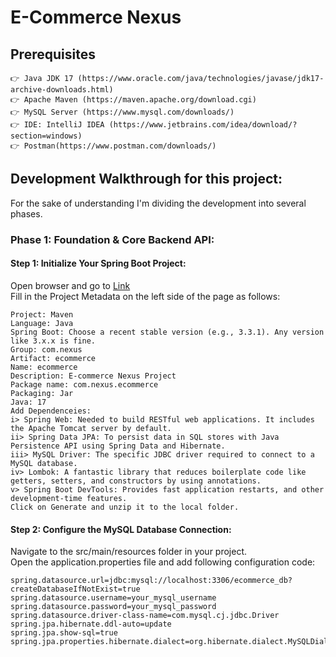 # E-Commerce Nexus
## Prerequisites
	👉 Java JDK 17 (https://www.oracle.com/java/technologies/javase/jdk17-archive-downloads.html)
	👉 Apache Maven (https://maven.apache.org/download.cgi)
	👉 MySQL Server (https://www.mysql.com/downloads/)
	👉 IDE: IntelliJ IDEA (https://www.jetbrains.com/idea/download/?section=windows)
	👉 Postman(https://www.postman.com/downloads/)
## Development Walkthrough for this project:
For the sake of understanding I'm dividing the development into several phases.
### Phase 1: Foundation & Core Backend API:
#### Step 1: Initialize Your Spring Boot Project:
Open browser and go to [Link](https://start.spring.io/) <br>
Fill in the Project Metadata on the left side of the page as follows:
```
Project: Maven
Language: Java
Spring Boot: Choose a recent stable version (e.g., 3.3.1). Any version like 3.x.x is fine.
Group: com.nexus
Artifact: ecommerce
Name: ecommerce
Description: E-commerce Nexus Project
Package name: com.nexus.ecommerce
Packaging: Jar
Java: 17
Add Dependenceies:
i> Spring Web: Needed to build RESTful web applications. It includes the Apache Tomcat server by default.
ii> Spring Data JPA: To persist data in SQL stores with Java Persistence API using Spring Data and Hibernate.
iii> MySQL Driver: The specific JDBC driver required to connect to a MySQL database.
iv> Lombok: A fantastic library that reduces boilerplate code like getters, setters, and constructors by using annotations.
v> Spring Boot DevTools: Provides fast application restarts, and other development-time features.
Click on Generate and unzip it to the local folder.
```
#### Step 2: Configure the MySQL Database Connection:
Navigate to the src/main/resources folder in your project. <br>
Open the application.properties file and add following configuration code:
```
spring.datasource.url=jdbc:mysql://localhost:3306/ecommerce_db?createDatabaseIfNotExist=true
spring.datasource.username=your_mysql_username
spring.datasource.password=your_mysql_password
spring.datasource.driver-class-name=com.mysql.cj.jdbc.Driver
spring.jpa.hibernate.ddl-auto=update
spring.jpa.show-sql=true
spring.jpa.properties.hibernate.dialect=org.hibernate.dialect.MySQLDialect
```